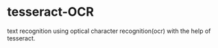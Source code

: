 # tesseract-OCR

text recognition using optical character recognition(ocr) with the help of tesseract.
